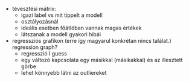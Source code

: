 + tévesztési mátrix:
	+ igazi label vs mit tippelt a modell
	+ osztályozásnál
	+ ideális esetben főátlóban vannak magas értékek
	+ látszanak a modell gyakori hibái
+ regressziós grafikon (erre így magyarul konkrétan nincs találat.) regression graph?
	+ regresszió I guess
	+ egy változó kapcsolata egy másikkal (másikakkal) és az illesztett görbe
	+ lehet könnyebb látni az outliereket
